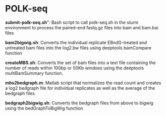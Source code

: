 # POLK-seq

**submit-polk-seq.sh**": Bash script to call polk-seq.sh in the slurm environment to process the paired-end fastq.gz files into bam and bam.bai files

**bam2bigwig.sh**:  Converts the individual replicate EBndG-treated and untreated bam files into the log2.bw files using deeptools bamCompare function

**createMBS.sh**: Converts the set of bam files into a text file containing the number of reads within 100bp or 50Kb windoes using the deeptools multiBamSummary function.

**mbs2bedgraph.m**: Matlab script that normalizes the read count and creates a log2 bedgraph file for individual replicates as well as the average of the bedgraph files

**bedgraph2bigwig.sh**: Converts the bedgraph files from above to bigwig using the bedGraphToBigWig function
